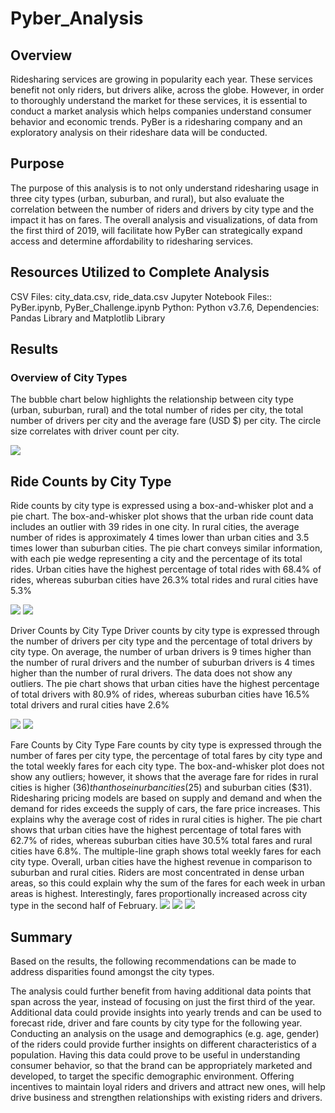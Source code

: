 # Pyber_Analysis
## Overview
Ridesharing services are growing in popularity each year. These services benefit not only riders, but drivers alike, across the globe. However, in order to thoroughly understand the market for these services, it is essential to conduct a market analysis which helps companies understand consumer behavior and economic trends. PyBer is a ridesharing company and an exploratory analysis on their rideshare data will be conducted.

## Purpose
The purpose of this analysis is to not only understand ridesharing usage in three city types (urban, suburban, and rural), but also evaluate the correlation between the number of riders and drivers by city type and the impact it has on fares. The overall analysis and visualizations, of data from the first third of 2019, will facilitate how PyBer can strategically expand access and determine affordability to ridesharing services.

## Resources Utilized to Complete Analysis
CSV Files: city_data.csv, ride_data.csv
Jupyter Notebook Files:: PyBer.ipynb, PyBer_Challenge.ipynb
Python: Python v3.7.6, Dependencies: Pandas Library and Matplotlib Library
## Results
### Overview of City Types
The bubble chart below highlights the relationship between city type (urban, suburban, rural) and the total number of rides per city, the total number of drivers per city and the average fare (USD $) per city. The circle size correlates with driver count per city.

![](analysis/Fig1.png)

## Ride Counts by City Type
Ride counts by city type is expressed using a box-and-whisker plot and a pie chart. The box-and-whisker plot shows that the urban ride count data includes an outlier with 39 rides in one city. In rural cities, the average number of rides is approximately 4 times lower than urban cities and 3.5 times lower than suburban cities. The pie chart conveys similar information, with each pie wedge representing a city and the percentage of its total rides. Urban cities have the highest percentage of total rides with 68.4% of rides, whereas suburban cities have 26.3% total rides and rural cities have 5.3%

![](analysis/Fig2.png) ![](analysis/Fig6.png)

Driver Counts by City Type
Driver counts by city type is expressed through the number of drivers per city type and the percentage of total drivers by city type. On average, the number of urban drivers is 9 times higher than the number of rural drivers and the number of suburban drivers is 4 times higher than the number of rural drivers. The data does not show any outliers. The pie chart shows that urban cities have the highest percentage of total drivers with 80.9% of rides, whereas suburban cities have 16.5% total drivers and rural cities have 2.6%

![](analysis/Fig3.png) ![](analysis/Fig7.png)

Fare Counts by City Type
Fare counts by city type is expressed through the number of fares per city type, the percentage of total fares by city type and the total weekly fares for each city type. The box-and-whisker plot does not show any outliers; however, it shows that the average fare for rides in rural cities is higher ($36) than those in urban cities ($25) and suburban cities ($31). Ridesharing pricing models are based on supply and demand and when the demand for rides exceeds the supply of cars, the fare price increases. This explains why the average cost of rides in rural cities is higher. The pie chart shows that urban cities have the highest percentage of total fares with 62.7% of rides, whereas suburban cities have 30.5% total fares and rural cities have 6.8%. The multiple-line graph shows total weekly fares for each city type. Overall, urban cities have the highest revenue in comparison to suburban and rural cities. Riders are most concentrated in dense urban areas, so this could explain why the sum of the fares for each week in urban areas is highest. Interestingly, fares proportionally increased across city type in the second half of February.
![](analysis/Fig3.png) ![](analysis/Fig5.png) ![](analysis/PyBer_fare_summary.png)

## Summary
Based on the results, the following recommendations can be made to address disparities found amongst the city types.

The analysis could further benefit from having additional data points that span across the year, instead of focusing on just the first third of the year. Additional data could provide insights into yearly trends and can be used to forecast ride, driver and fare counts by city type for the following year.
Conducting an analysis on the usage and demographics (e.g. age, gender) of the riders could provide further insights on different characteristics of a population. Having this data could prove to be useful in understanding consumer behavior, so that the brand can be appropriately marketed and developed, to target the specific demographic environment.
Offering incentives to maintain loyal riders and drivers and attract new ones, will help drive business and strengthen relationships with existing riders and drivers.
